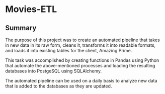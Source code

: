 # Movies-ETL

## Summary
The purpose of this project was to create an automated pipeline that takes in new data in its raw form, cleans it, transforms it into readable formats, and loads it into existing tables for the client, Amazing Prime. 

This task was accomplished by creating functions in Pandas using Python that automate the above-mentioned processes and loading the resulting databases into PostgeSQL using SQLAlchemy.

The automated pipeline can be used on a daily basis to analyze new data that is added to the databases as they are updated. 